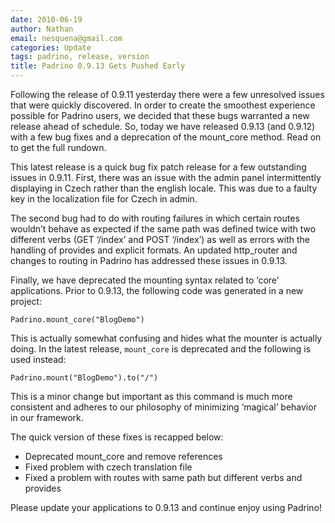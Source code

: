 ```yaml
---
date: 2010-06-19
author: Nathan
email: nesquena@gmail.com
categories: Update
tags: padrino, release, version
title: Padrino 0.9.13 Gets Pushed Early
---
```


Following the release of 0.9.11 yesterday there were a few unresolved issues that were quickly discovered. In order to create the smoothest experience possible for Padrino users, we decided that these bugs warranted a new release ahead of schedule. So, today we have released 0.9.13 (and 0.9.12) with a few bug fixes and a deprecation of the mount\_core method. Read on to get the full rundown.

<break>

This latest release is a quick bug fix patch release for a few outstanding issues in 0.9.11. First, there was an issue with the admin panel intermittently displaying in Czech rather than the english locale. This was due to a faulty key in the localization file for Czech in admin.

The second bug had to do with routing failures in which certain routes wouldn’t behave as expected if the same path was defined twice with two different verbs (GET ‘/index’ and POST ‘/index’) as well as errors with the handling of provides and explicit formats. An updated http\_router and changes to routing in Padrino has addressed these issues in 0.9.13.

Finally, we have deprecated the mounting syntax related to ‘core’ applications. Prior to 0.9.13, the following code was generated in a new project:

    Padrino.mount_core("BlogDemo")

This is actually somewhat confusing and hides what the mounter is actually doing. In the latest release, `mount_core` is deprecated and the following is used instead:

    Padrino.mount("BlogDemo").to("/")

This is a minor change but important as this command is much more consistent and adheres to our philosophy of minimizing ‘magical’ behavior in our framework.

The quick version of these fixes is recapped below:

-   Deprecated mount\_core and remove references
-   Fixed problem with czech translation file
-   Fixed a problem with routes with same path but different verbs and provides

Please update your applications to 0.9.13 and continue enjoy using Padrino!